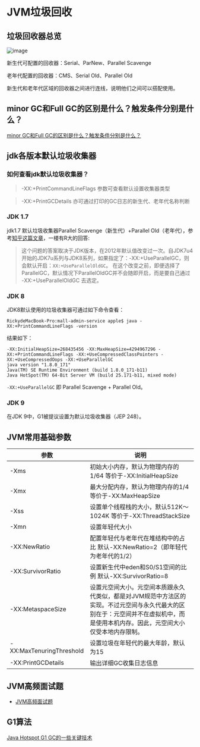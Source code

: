 # JVM垃圾回收

## 垃圾回收器总览
![image](https://user-images.githubusercontent.com/13992911/115195314-329bdc00-a121-11eb-87d6-a6c98712c0b1.png)

新生代可配置的回收器：Serial、ParNew、Parallel Scavenge

老年代配置的回收器：CMS、Serial Old、Parallel Old

新生代和老年代区域的回收器之间进行连线，说明他们之间可以搭配使用。

## minor GC和Full GC的区别是什么？触发条件分别是什么？
[minor GC和Full GC的区别是什么？触发条件分别是什么？](https://github.com/TFdream/jvm-learning/blob/main/content/ygc_full_GC.md)

## jdk各版本默认垃圾收集器
### 如何查看jdk默认垃圾收集器？
> -XX:+PrintCommandLineFlags 参数可查看默认设置收集器类型

> -XX:+PrintGCDetails 亦可通过打印的GC日志的新生代、老年代名称判断

### JDK 1.7
jdk1.7 默认垃圾收集器Parallel Scavenge（新生代）+Parallel Old（老年代），参考[知乎这篇文章](https://www.zhihu.com/question/56344485)，一楼有R大的回答:

> 这个问题的答案取决于JDK版本，在2012年默认值改变过一次。自JDK7u4开始的JDK7u系列与JDK8系列，如果指定了：-XX:+UseParallelGC，则会默认开启：```XX:+UseParallelOldGC```。
> 在这个改变之前，即便选择了ParallelGC，默认情况下ParallelOldGC并不会随即开启，而是要自己通过 -XX:+UseParallelOldGC 去选定。

### JDK 8
JDK8默认使用的垃圾收集器可通过如下命令查看：
```
RickydeMacBook-Pro:mall-admin-service apple$ java -XX:+PrintCommandLineFlags -version
```
结果如下：
```
-XX:InitialHeapSize=268435456 -XX:MaxHeapSize=4294967296 -XX:+PrintCommandLineFlags -XX:+UseCompressedClassPointers -XX:+UseCompressedOops -XX:+UseParallelGC
java version "1.8.0_171"
Java(TM) SE Runtime Environment (build 1.8.0_171-b11)
Java HotSpot(TM) 64-Bit Server VM (build 25.171-b11, mixed mode)
```

```-XX:+UseParallelGC``` 即 Parallel Scavenge + Parallel Old。

### JDK 9
在JDK 9中，G1被提议设置为默认垃圾收集器（JEP 248）。

## JVM常用基础参数
| 参数 | 说明|
| --- | --- |
| -Xms | 初始大小内存，默认为物理内存的1/64 等价于-XX:InitialHeapSize|
| -Xmx | 最大分配内存，默认为物理内存的1/4 等价于-XX:MaxHeapSize | 
| -Xss | 设置单个线程栈的大小，默认512K～1024K 等价于-XX:ThreadStackSize | 
| -Xmn | 设置年轻代大小 | 
| -XX:NewRatio | 配置年轻代与老年代在堆结构中的占比 默认-XX:NewRatio=2（即年轻代为老年代的1/2） | 
| -XX:SurvivorRatio | 设置新生代中eden和S0/S1空间的比例 默认-XX:SurvivorRatio=8 | 
| -XX:MetaspaceSize | 设置元空间大小。元空间本质跟永久代类似，都是对JVM规范中方法区的实现。不过元空间与永久代最大的区别在于：元空间并不在虚拟机中，而是使用本机内存。因此，元空间大小仅受本地内存限制。 | 
| -XX:MaxTenuringThreshold | 设置垃圾在年轻代的最大年龄，默认为15 |
| -XX:PrintGCDetails | 输出详细GC收集日志信息 | 

## JVM高频面试题
* [JVM高频面试题](https://github.com/TFdream/jvm-learning/blob/main/content/jvm_interview_question.md)

## G1算法
[Java Hotspot G1 GC的一些关键技术](https://tech.meituan.com/2016/09/23/g1.html)
